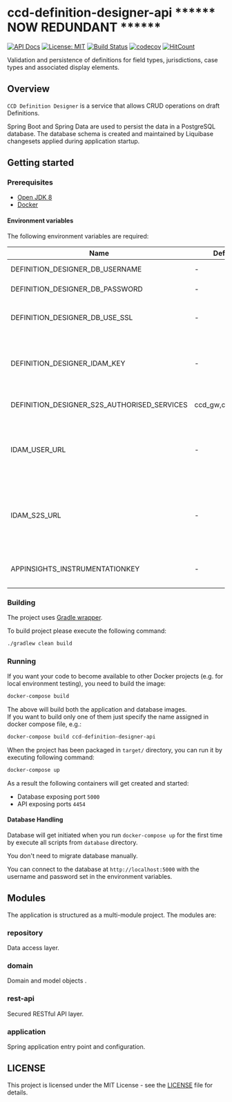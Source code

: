 # ccd-definition-designer-api ****** NOW REDUNDANT ******
[![API Docs](https://img.shields.io/badge/API%20Docs-site-e140ad.svg)](https://hmcts.github.io/reform-api-docs/swagger.html?url=https://hmcts.github.io/reform-api-docs/specs/ccd-definition-designer-api.json)
[![License: MIT](https://img.shields.io/badge/License-MIT-yellow.svg)](https://opensource.org/licenses/MIT)
[![Build Status](https://api.travis-ci.org/hmcts/ccd-definition-designer-api.svg?branch=master)](https://travis-ci.org/hmcts/ccd-definition-designer-api)
[![codecov](https://codecov.io/gh/hmcts/ccd-definition-designer-api/branch/master/graph/badge.svg)](https://codecov.io/gh/hmcts/ccd-definition-designer-api)
[![HitCount](http://hits.dwyl.io/hmcts/ccd-definition-designer-api.svg)](#ccd-definition-designer-api)

Validation and persistence of definitions for field types, jurisdictions, case types and associated display elements.

## Overview

`CCD Definition Designer` is a service that allows CRUD operations on draft Definitions.

Spring Boot and Spring Data are used to persist the data in a PostgreSQL database. The database schema is created and maintained by Liquibase changesets applied during application startup.

## Getting started

### Prerequisites

- [Open JDK 8](https://openjdk.java.net/)
- [Docker](https://www.docker.com)

#### Environment variables

The following environment variables are required:

| Name | Default | Description |
|------|---------|-------------|
| DEFINITION_DESIGNER_DB_USERNAME | - | Username for database |
| DEFINITION_DESIGNER_DB_PASSWORD | - | Password for database |
| DEFINITION_DESIGNER_DB_USE_SSL | - | set to `true` if SSL is to be enabled. `false` recommended for local environments. |
| DEFINITION_DESIGNER_IDAM_KEY | - | Definition store's IDAM S2S micro-service secret key. This must match the IDAM instance it's being run against. |
| DEFINITION_DESIGNER_S2S_AUTHORISED_SERVICES | ccd_gw,ccd_admin | Authorised micro-service names for S2S calls |
| IDAM_USER_URL | - | Base URL for IdAM's User API service (idam-app). `http://localhost:4501` for the dockerised local instance or tunneled `dev` instance. |
| IDAM_S2S_URL | - | Base URL for IdAM's S2S API service (service-auth-provider). `http://localhost:4502` for the dockerised local instance or tunneled `dev` instance. |
| APPINSIGHTS_INSTRUMENTATIONKEY | - | secrets for Microsoft Insights logging, can be a dummy string in local |

### Building

The project uses [Gradle wrapper](https://docs.gradle.org/current/userguide/gradle_wrapper.html). 

To build project please execute the following command:

```bash
./gradlew clean build
```

### Running

If you want your code to become available to other Docker projects (e.g. for local environment testing), you need to build the image:

```bash
docker-compose build
```

The above will build both the application and database images.  
If you want to build only one of them just specify the name assigned in docker compose file, e.g.:

```bash
docker-compose build ccd-definition-designer-api
```

When the project has been packaged in `target/` directory, 
you can run it by executing following command:

```bash
docker-compose up
```

As a result the following containers will get created and started:

 - Database exposing port `5000`
 - API exposing ports `4454`

#### Database Handling

Database will get initiated when you run `docker-compose up` for the first time by execute all scripts from `database` directory.

You don't need to migrate database manually.

You can connect to the database at `http://localhost:5000` with the username and password set in the environment variables.

## Modules

The application is structured as a multi-module project. The modules are:

### repository

Data access layer.

### domain

Domain and model objects .

### rest-api

Secured RESTful API layer.

### application

Spring application entry point and configuration.

## LICENSE

This project is licensed under the MIT License - see the [LICENSE](LICENSE.md) file for details.
